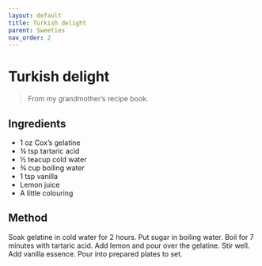 ```yaml
---
layout: default
title: Turkish delight
parent: Sweeties
nav_order: 2
---
```


# Turkish delight

> From my grandmother’s recipe book.

## Ingredients

* 1 oz Cox’s gelatine
* ¾ tsp tartaric acid
* ½ teacup cold water
* ¾ cup boiling water
* 1 tsp vanilla
* Lemon juice
* A little colouring

## Method

Soak gelatine in cold water for 2 hours. Put sugar in boiling water. 
Boil for 7 minutes with tartaric acid. Add lemon and pour over the 
gelatine. Stir well. Add vanilla essence. Pour into prepared plates 
to set. 
